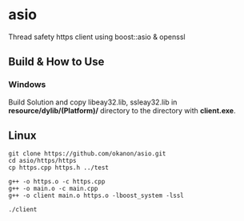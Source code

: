 # asio
Thread safety https client using boost::asio & openssl

## Build & How to Use
### Windows
Build Solution and copy libeay32.lib, ssleay32.lib in __resource/dylib/(Platform)/__ directory to the directory with __client.exe__.

## Linux
```
git clone https://github.com/okanon/asio.git
cd asio/https/https
cp https.cpp https.h ../test

g++ -o https.o -c https.cpp
g++ -o main.o -c main.cpp
g++ -o client main.o https.o -lboost_system -lssl

./client
```

